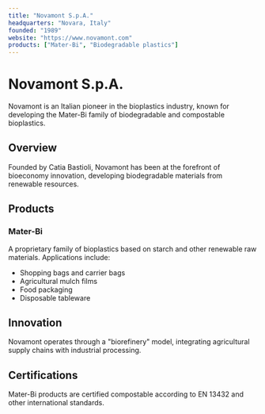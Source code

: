 ```yaml
---
title: "Novamont S.p.A."
headquarters: "Novara, Italy"
founded: "1989"
website: "https://www.novamont.com"
products: ["Mater-Bi", "Biodegradable plastics"]
---
```


# Novamont S.p.A.

Novamont is an Italian pioneer in the bioplastics industry, known for developing the Mater-Bi family of biodegradable and compostable bioplastics.

## Overview

Founded by Catia Bastioli, Novamont has been at the forefront of bioeconomy innovation, developing biodegradable materials from renewable resources.

## Products

### Mater-Bi
A proprietary family of bioplastics based on starch and other renewable raw materials. Applications include:
- Shopping bags and carrier bags
- Agricultural mulch films
- Food packaging
- Disposable tableware

## Innovation

Novamont operates through a "biorefinery" model, integrating agricultural supply chains with industrial processing.

## Certifications

Mater-Bi products are certified compostable according to EN 13432 and other international standards.
